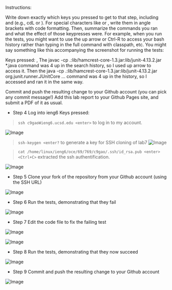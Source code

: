 Instructions:

Write down exactly which keys you pressed to get to that step, including <enter> and <space> (e.g., cd<space>L<tab><enter> or <down><down><down><down><down><down><down><enter>). For special characters like <enter> or <tab>, write them in angle brackets with code formatting.
Then, summarize the commands you ran and what the effect of those keypresses were.
For example, when you run the tests, you might want to use the up arrow or Ctrl-R to access your bash history rather than typing in the full command with classpath, etc. You might say something like this accompanying the screenshot for running the tests:

Keys pressed: <up><up><up><up><enter>, <up><up><up><up><enter> The javac -cp .:lib/hamcrest-core-1.3.jar:lib/junit-4.13.2.jar *.java command was 4 up in the search history, so I used up arrow to access it. Then the java -cp .:lib/hamcrest-core-1.3.jar:lib/junit-4.13.2.jar org.junit.runner.JUnitCore ... command was 4 up in the history, so I accessed and ran it in the same way.





Commit and push the resulting change to your Github account (you can pick any commit message!)
Add this lab report to your Github Pages site, and submit a PDF of it as usual.
* Step 4 Log into ieng6
Keys pressed:
> ```ssh c9gaoWieng6.ucsd.edu <enter>``` to log in to my account.

![Image](https://rxwy.github.io/cse15l-lab-reports/labreport4/img/Screenshot1.png)

> ```ssh-keygen <enter?``` to generate a key for SSH cloning of lab7
![Image](https://rxwy.github.io/cse15l-lab-reports/labreport4/img/Screenshot2.png)

> ```cat /home/linux/ieng6/oce/69/769/c9gao/.ssh/id_rsa.pub <enter> <Ctrl+C>``` extracted the ssh authentification. 

![Image](https://rxwy.github.io/cse15l-lab-reports/labreport4/img/Screenshot3.png)
* Step 5 Clone your fork of the repository from your Github account (using the SSH URL)

![Image](https://rxwy.github.io/cse15l-lab-reports/labreport4/img/Screenshot4.png)

* Step 6 Run the tests, demonstrating that they fail

![Image](https://rxwy.github.io/cse15l-lab-reports/labreport4/img/Screenshot6.png)
* Step 7 Edit the code file to fix the failing test

![Image](https://rxwy.github.io/cse15l-lab-reports/labreport4/img/Screenshot7.png)

![Image](https://rxwy.github.io/cse15l-lab-reports/labreport4/img/Screenshot5.png)
* Step 8 Run the tests, demonstrating that they now succeed

![Image](https://rxwy.github.io/cse15l-lab-reports/labreport4/img/Screenshot8.png)
* Step 9 Commit and push the resulting change to your Github account

![Image](https://rxwy.github.io/cse15l-lab-reports/labreport4/img/Screenshot9.png)

